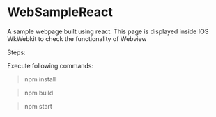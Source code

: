 # WebSampleReact
A sample webpage built using react. This page is displayed inside IOS WkWebkit to check the functionality of Webview

Steps:

Execute following commands:

>npm install

>npm build

>npm start

